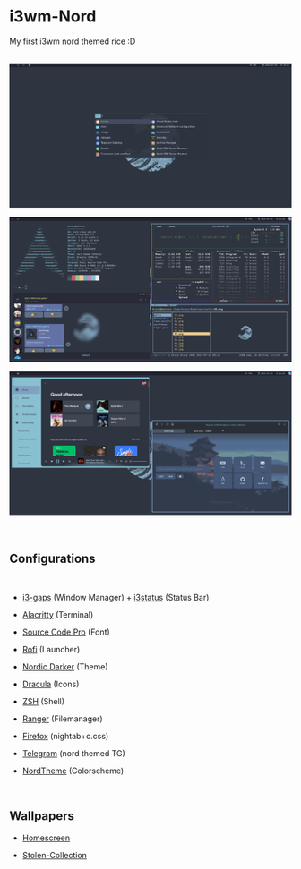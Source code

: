 # **i3wm-Nord**

My first i3wm nord themed rice :D
<br>
<br>

![screenshot](<https://raw.githubusercontent.com/Shivshreyas/i3wm-my-nord-rice/main/Screenshots/final%20rice(nord)3.png>)
<br>

![screenshot](<https://raw.githubusercontent.com/Shivshreyas/i3wm-my-nord-rice/main/Screenshots/final%20rice(nord).png>)
<br>

![screenshot](<https://raw.githubusercontent.com/Shivshreyas/i3wm-my-nord-rice/main/Screenshots/final%20rice(nord)2.png>)

<br>

## Configurations

<br>

- [i3-gaps](<https://github.com/Shivshreyas/i3wm-my-nord-rice/tree/main/i3-nord(%20withi3bar)/i3>) (Window Manager) +
  [i3status](<https://github.com/Shivshreyas/i3wm-my-nord-rice/tree/main/i3-nord(%20withi3bar)/i3status>) (Status Bar)

- [Alacritty](<https://github.com/Shivshreyas/i3wm-my-nord-rice/tree/main/i3-nord(%20withi3bar)/alacritty>) (Terminal)

- [Source Code Pro](https://archlinux.org/packages/extra/any/adobe-source-code-pro-fonts/) (Font)

- [Rofi](https://github.com/sarveshspatil111/Dotfiles/tree/main/.config/rofi) (Launcher)

- [Nordic Darker](https://www.gnome-look.org/p/1267246/) (Theme)

- [Dracula](https://draculatheme.com/gtk) (Icons)

- [ZSH](<https://github.com/Shivshreyas/i3wm-my-nord-rice/blob/main/i3-nord(%20withi3bar)/.zshrc>) (Shell)

- [Ranger](<https://github.com/Shivshreyas/i3wm-my-nord-rice/tree/main/i3-nord(%20withi3bar)/ranger>) (Filemanager)

- [Firefox](<https://github.com/Shivshreyas/i3wm-my-nord-rice/tree/main/i3-nord(%20withi3bar)/firefox/chrome>) (nightab+c.css)
- [Telegram](https://github.com/gilbertw1/telegram-nord-theme) (nord themed TG)
- [NordTheme](https://www.nordtheme.com/) (Colorscheme)

<br>

## Wallpapers

- [Homescreen](<https://raw.githubusercontent.com/Shivshreyas/i3wm-my-nord-rice/main/i3-nord(%20withi3bar)/walls/85.png>)

- [Stolen-Collection](<https://github.com/Shivshreyas/i3wm-my-nord-rice/tree/main/i3-nord(%20withi3bar)/walls>)
